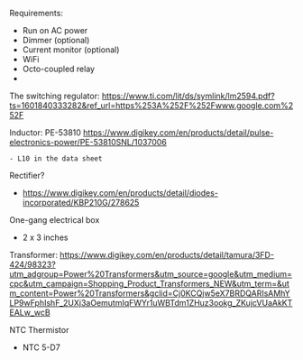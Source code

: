 

Requirements:
- Run on AC power
- Dimmer (optional)
- Current monitor (optional)
- WiFi
- Octo-coupled relay
-

The switching regulator:
  https://www.ti.com/lit/ds/symlink/lm2594.pdf?ts=1601840333282&ref_url=https%253A%252F%252Fwww.google.com%252F

Inductor:
    PE-53810
    https://www.digikey.com/en/products/detail/pulse-electronics-power/PE-53810SNL/1037006

    - L10 in the data sheet

Rectifier?
- https://www.digikey.com/en/products/detail/diodes-incorporated/KBP210G/278625

One-gang electrical box
- 2 x 3 inches


Transformer:
    https://www.digikey.com/en/products/detail/tamura/3FD-424/98323?utm_adgroup=Power%20Transformers&utm_source=google&utm_medium=cpc&utm_campaign=Shopping_Product_Transformers_NEW&utm_term=&utm_content=Power%20Transformers&gclid=Cj0KCQjw5eX7BRDQARIsAMhYLP9wFphIshF_2UXj3aOemutmIqFWYr1uWBTdm1ZHuz3ookg_ZKujcVUaAkKTEALw_wcB

NTC Thermistor
- NTC 5-D7